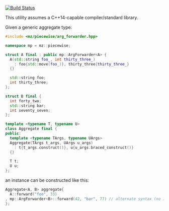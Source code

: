 [![Build Status](https://travis-ci.org/mikezackles/piecewise.svg?branch=master)](https://travis-ci.org/mikezackles/piecewise)

This utility assumes a C++14-capable compiler/standard library.

Given a generic aggregate type:
```c++
#include <mz/piecewise/arg_forwarder.hpp>

namespace mp = mz::piecewise;

struct A final : public mp::ArgForwarder<A> {
  A(std::string foo_, int thirty_three_)
    : foo{std::move(foo_)}, thirty_three{thirty_three_}
  {}

  std::string foo;
  int thirty_three;
};

struct B final {
  int forty_two;
  std::string bar;
  int seventy_seven;
};

template <typename T, typename U>
class Aggregate final {
public:
  template <typename TArgs, typename UArgs>
  Aggregate(TArgs t_args, UArgs u_args)
    : t{t_args.construct()}, u{u_args.braced_construct()}
  {}

  T t;
  U u;
};
```

an instance can be constructed like this:
```c++
Aggregate<A, B> aggregate{
  A::forward("foo", 33)
, mp::ArgForwarder<B>::forward(42, "bar", 77) // alternate syntax (no inheritance required)
};
```
